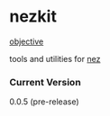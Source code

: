nezkit
======

[objective](https://github.com/nomilous/nezkit/blob/master/objective)

tools and utilities for [nez](https://github.com/nomilous/nez)

### Current Version

0.0.5 (pre-release)

